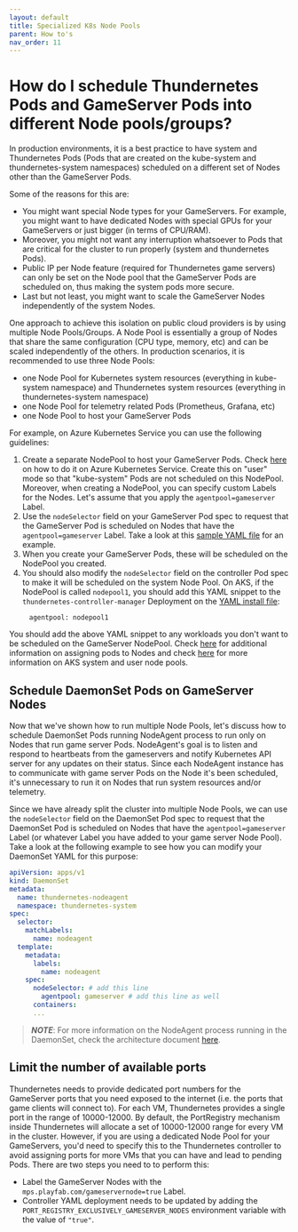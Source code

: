```yaml
---
layout: default
title: Specialized K8s Node Pools
parent: How to's
nav_order: 11
---
```


# How do I schedule Thundernetes Pods and GameServer Pods into different Node pools/groups?

In production environments, it is a best practice to have system and Thundernetes Pods (Pods that are created on the kube-system and thundernetes-system namespaces) scheduled on a different set of Nodes other than the GameServer Pods.

Some of the reasons for this are:

- You might want special Node types for your GameServers. For example, you might want to have dedicated Nodes with special GPUs for your GameServers or just bigger (in terms of CPU/RAM).
- Moreover, you might not want any interruption whatsoever to Pods that are critical for the cluster to run properly (system and thundernetes Pods). 
- Public IP per Node feature (required for Thundernetes game servers) can only be set on the Node pool that the GameServer Pods are scheduled on, thus making the system pods more secure.
- Last but not least, you might want to scale the GameServer Nodes independently of the system Nodes.

One approach to achieve this isolation on public cloud providers is by using multiple Node Pools/Groups. A Node Pool is essentially a group of Nodes that share the same configuration (CPU type, memory, etc) and can be scaled independently of the others. In production scenarios, it is recommended to use three Node Pools:

- one Node Pool for Kubernetes system resources (everything in kube-system namespace) and Thundernetes system resources (everything in thundernetes-system namespace)
- one Node Pool for telemetry related Pods (Prometheus, Grafana, etc)
- one Node Pool to host your GameServer Pods

For example, on Azure Kubernetes Service you can use the following guidelines:

1. Create a separate NodePool to host your GameServer Pods. Check [here](https://docs.microsoft.com/azure/aks/use-multiple-node-pools) on how to do it on Azure Kubernetes Service. Create this on "user" mode so that "kube-system" Pods are not scheduled on this NodePool. Moreover, when creating a NodePool, you can specify custom Labels for the Nodes. Let's assume that you apply the ```agentpool=gameserver``` Label.
2. Use the ```nodeSelector``` field on your GameServer Pod spec to request that the GameServer Pod is scheduled on Nodes that have the ```agentpool=gameserver``` Label. Take a look at this [sample YAML file](https://github.com/PlayFab/thundernetes/tree/main/samples/netcore/sample_second_node_pool.yaml) for an example.
3. When you create your GameServer Pods, these will be scheduled on the NodePool you created.
4. You should also modify the ```nodeSelector``` field on the controller Pod spec to make it will be scheduled on the system Node Pool. On AKS, if the NodePool is called ```nodepool1```, you should add this YAML snippet to the ```thundernetes-controller-manager``` Deployment on the [YAML install file](https://github.com/PlayFab/thundernetes/tree/main/installfiles/operator.yaml):

```nodeSelector:
     agentpool: nodepool1
```

You should add the above YAML snippet to any workloads you don't want to be scheduled on the GameServer NodePool. Check [here](https://kubernetes.io/docs/concepts/scheduling-eviction/assign-pod-node/) for additional information on assigning pods to Nodes and check [here](https://docs.microsoft.com/azure/aks/use-system-pools#system-and-user-node-pools) for more information on AKS system and user node pools.

## Schedule DaemonSet Pods on GameServer Nodes

Now that we've shown how to run multiple Node Pools, let's discuss how to schedule DaemonSet Pods running NodeAgent process to run only on Nodes that run game server Pods. NodeAgent's goal is to listen and respond to heartbeats from the gameservers and notify Kubernetes API server for any updates on their status. Since each NodeAgent instance has to communicate with game server Pods on the Node it's been scheduled, it's unnecessary to run it on Nodes that run system resources and/or telemetry.

Since we have already split the cluster into multiple Node Pools, we can use the `nodeSelector` field on the DaemonSet Pod spec to request that the DaemonSet Pod is scheduled on Nodes that have the `agentpool=gameserver` Label (or whatever Label you have added to your game server Node Pool). Take a look at the following example to see how you can modify your DaemonSet YAML for this purpose:

```YAML
apiVersion: apps/v1
kind: DaemonSet
metadata:
  name: thundernetes-nodeagent
  namespace: thundernetes-system
spec:
  selector:
    matchLabels:
      name: nodeagent
  template:
    metadata:
      labels:
        name: nodeagent
    spec:
      nodeSelector: # add this line
        agentpool: gameserver # add this line as well
      containers:
      ...
```

> _**NOTE**_: For more information on the NodeAgent process running in the DaemonSet, check the architecture document [here](../architecture.md#gsdk-integration).

## Limit the number of available ports

Thundernetes needs to provide dedicated port numbers for the GameServer ports that you need exposed to the internet (i.e. the ports that game clients will connect to). For each VM, Thundernetes provides a single port in the range of 10000-12000. By default, the PortRegistry mechanism inside Thundernetes will allocate a set of 10000-12000 range for every VM in the cluster. However, if you are using a dedicated Node Pool for your GameServers, you'd need to specify this to the Thundernetes controller to avoid assigning ports for more VMs that you can have and lead to pending Pods. There are two steps you need to to perform this:

- Label the GameServer Nodes with the ```mps.playfab.com/gameservernode=true``` Label.
- Controller YAML deployment needs to be updated by adding the ```PORT_REGISTRY_EXCLUSIVELY_GAMESERVER_NODES``` environment variable with the value of ```"true"```.
